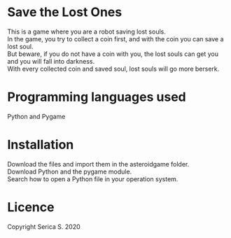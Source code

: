 # Save the Lost Ones

This is a game where you are a robot saving lost souls.  
In the game, you try to collect a coin first, and with the coin you can save a lost soul.  
But beware, if you do not have a coin with you, the lost souls can get you and you will fall into darkness.   
With every collected coin and saved soul, lost souls will go more berserk. 

# Programming languages used

Python and Pygame

# Installation

Download the files and import them in the asteroidgame folder.  
Download Python and the pygame module.  
Search how to open a Python file in your operation system.  

# Licence

Copyright Serica S. 2020
